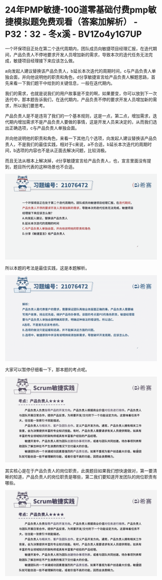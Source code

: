# 24年PMP敏捷-100道零基础付费pmp敏捷模拟题免费观看（答案加解析） - P32：32 - 冬x溪 - BV1Zo4y1G7UP

一个环保项目正处在第二个迭代周期内，团队成员向敏捷项目经理汇报，在迭代期间，产品负责人不停地要求开发人员增加新的需求，导致本次的迭代任务无法完成，敏捷项目经理接下来应该怎么做。

a向发起人建议替换该产品负责人，b延长本次迭代的周期时间，c与产品负责人单独会面，并向他说明他的职责和角色，d分享敏捷宣言给产品负责人解题思路，首先来看一下我们题干中给到的关键信息，一般在迭代期内。

我们的需求，也就是说我们的用户故事是不变的啊，如果要变，你可以放到下一次迭代中，那本题告诉我们，在迭代期内，产品负责不停的要求开发人员增加新的需求，所以我们要思考。

产品负责人是不是违背了我们的一个基本规则，这是一点，第二点，增加需求，迭代期内增加需求不是产品负责人要做的事情，这是开发人员来决定的，从而我们选出正确选项，c与产品负责人单独会面。

并向他说明他的职责和角色，来看一下其他几个选项，向发起人建议替换该产品负责人，不是我们的最佳实践，相对于c来说，a不合适，b延长本次迭代的周期时间，b选项的内容也不是从正面去解决问题，比较消极。

而且无法从根本上解决掉，d分享敏捷宣言给产品负责人，也，宣言里面没有提到，题目所代表的这种场景也不合适。



![](img/945ad5943b49c0a4df4316b463b84554_1.png)

所以本题的考法是最佳实践，这是本题解析。

![](img/945ad5943b49c0a4df4316b463b84554_3.png)

大家可以暂停仔细看一下，那本题的考点呢。

![](img/945ad5943b49c0a4df4316b463b84554_5.png)

其实核心是在于产品负责人的岗位职责，此类题目如果我们想快速做对，第一要清晰的知道，产品负责人的岗位职责是哪些，第二我们要知道开发团队的岗位职责有哪些。



![](img/945ad5943b49c0a4df4316b463b84554_7.png)
